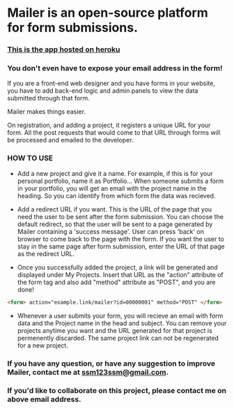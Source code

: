 # Mailer is an open-source platform for form submissions.





### [This is the app hosted on heroku](https://mailer-ssm.herokuapp.com)

### You don't even have to expose your email address in the form!

If you are a front-end web designer and you have forms in your website, 
you have to add back-end logic and admin panels to view the data submitted through that form.

Mailer makes things easier. 

On registration, and adding a project, it registers a unique URL for your form. All the post requests that would come
to that URL through forms will be processed and emailed to the developer.

### HOW TO USE

* Add a new project and give it a name. For example, if this is for your personal portfolio, name it as Portfolio... When someone submits a form in your portfolio, you will get an email with the project name in the heading. 
So you can identify from which form the data was recieved.

* Add a redirect URL if you want. This is the URL of the page that you need the user to be sent after the form submission. 
You can choose the default redirect, so that the user will be sent to a page generated by Mailer containing a 'success message'. User can press 'back' on browser to come back to the page with the form. 
If you want the user to stay in the same page after form submission, enter the URL of that page as the redirect URL.

* Once you successfully added the project, a link will be generated and displayed under My Projects. 
Insert that URL as the "action" attribute of the form tag and also add "method" attribute as "POST", and you are done! 

 
 ```html
 <form> action="example.link/mailer?id=00000001" method="POST" </form>
 ```
 

* Whenever a user submits your form, you will recieve an email with form data and the Project name in the head and subject.
You can remove your projects anytime you want and the URL generated for that project is permenently discarded. The same project link can not be regenerated for a new project.

### If you have any question, or have any suggestion to improve Mailer, contact me at ssm123ssm@gmail.com. 

### If you'd like to collaborate on this project, please contact me on above email address.
